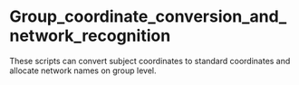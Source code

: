 # Group_coordinate_conversion_and_network_recognition
These scripts can convert subject coordinates to standard coordinates and allocate network names on group level. 
